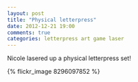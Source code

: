 ```yaml
---
layout: post
title: "Physical letterpress"
date: 2012-12-21 19:00
comments: true
categories: letterpress art game laser
---
```

Nicole lasered up a physical letterpress set!

{% flickr_image 8296097852 %}
